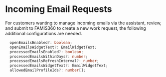 # Incoming Email Requests

For customers wanting to manage incoming emails via the assistant, review, and submit to FAMIS360 to create a new work request, the following additional configurations are needed.

```typescript
  openEmailsEnabled?: boolean;
  openEmailsWidgetText?: EmailWidgetText;
  processedEmailsEnabled?: boolean;
  processedEmailsWithinDays?: number;
  processedEmailsRefreshInterval?: number;
  processedEmailsWidgetText?: EmailWidgetText;
  allowedEmailProfileIds?: number[];
```
